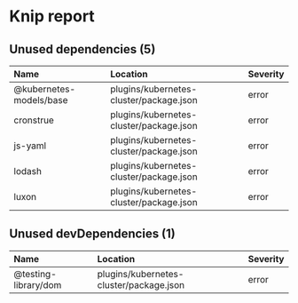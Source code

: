 # Knip report

## Unused dependencies (5)

| Name                    | Location     | Severity |
| :---------------------- | :----------- | :------- |
| @kubernetes-models/base | plugins/kubernetes-cluster/package.json | error    |
| cronstrue               | plugins/kubernetes-cluster/package.json | error    |
| js-yaml                 | plugins/kubernetes-cluster/package.json | error    |
| lodash                  | plugins/kubernetes-cluster/package.json | error    |
| luxon                   | plugins/kubernetes-cluster/package.json | error    |

## Unused devDependencies (1)

| Name                 | Location     | Severity |
| :------------------- | :----------- | :------- |
| @testing-library/dom | plugins/kubernetes-cluster/package.json | error    |

